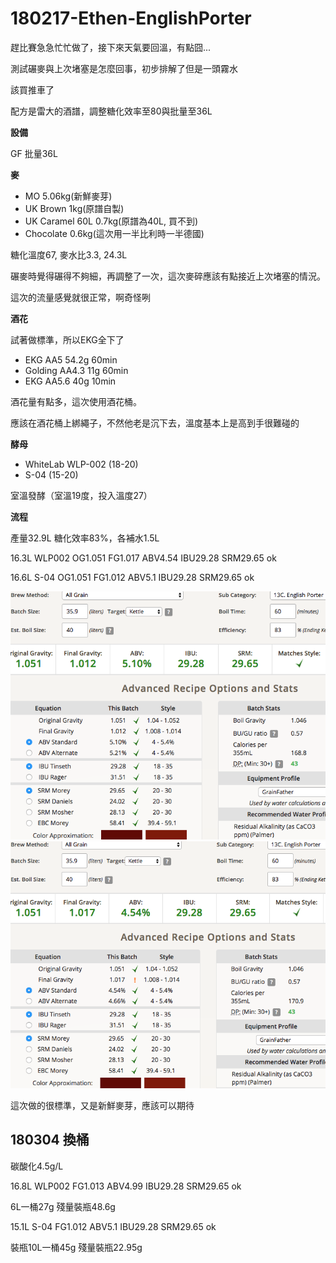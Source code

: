 # 180217-Ethen-EnglishPorter

趕比賽急急忙忙做了，接下來天氣要回溫，有點囧...

測試碾麥與上次堵塞是怎麼回事，初步排解了但是一頭霧水

該買推車了

配方是雷大的酒譜，調整糖化效率至80與批量至36L

**設備**

GF 批量36L

**麥**

* MO 5.06kg(新鮮麥芽)
* UK Brown 1kg(原譜自製)
* UK Caramel 60L 0.7kg(原譜為40L, 買不到)
* Chocolate 0.6kg(這次用一半比利時一半德國)

糖化溫度67, 麥水比3.3, 24.3L

碾麥時覺得碾得不夠細，再調整了一次，這次麥碎應該有點接近上次堵塞的情況。

這次的流量感覺就很正常，啊奇怪咧

**酒花**

試著做標準，所以EKG全下了

* EKG AA5 54.2g 60min
* Golding AA4.3 11g 60min 
* EKG AA5.6 40g 10min

酒花量有點多，這次使用酒花桶。

應該在酒花桶上綁繩子，不然他老是沉下去，溫度基本上是高到手很難碰的

**酵母**

* WhiteLab WLP-002 (18-20)
* S-04 (15-20)

室溫發酵（室溫19度，投入溫度27）

**流程**

產量32.9L 糖化效率83%，各補水1.5L

16.3L WLP002 OG1.051 FG1.017 ABV4.54 IBU29.28 SRM29.65 ok

16.6L S-04   OG1.051 FG1.012 ABV5.1  IBU29.28 SRM29.65 ok

![](../img/test102.png)
![](../img/test103.png)

這次做的很標準，又是新鮮麥芽，應該可以期待

## 180304 換桶

碳酸化4.5g/L

16.8L WLP002 FG1.013 ABV4.99 IBU29.28 SRM29.65 ok

6L一桶27g 殘量裝瓶48.6g

15.1L S-04 FG1.012 ABV5.1  IBU29.28 SRM29.65 ok

裝瓶10L一桶45g 殘量裝瓶22.95g